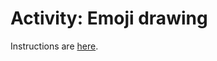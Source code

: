 # Activity: Emoji drawing

Instructions are [here](https://comp127.innig.net/activities/emoji_drawing).
